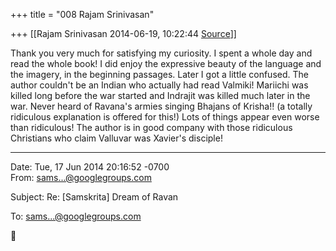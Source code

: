 +++
title = "008 Rajam Srinivasan"

+++
[[Rajam Srinivasan	2014-06-19, 10:22:44 [Source](https://groups.google.com/g/samskrita/c/ZCUoQRVONJc)]]



Thank you very much for satisfying my curiosity. I spent a whole day and read the whole book! I did enjoy the expressive beauty of the language and the imagery, in the beginning passages. Later I got a little confused. The author couldn't be an Indian who actually had read Valmiki! Mariichi was killed long before the war started and Indrajit was killed much later in the war. Never heard of Ravana's armies singing Bhajans of Krisha!! (a totally ridiculous explanation is offered for this!) Lots of things appear even worse than ridiculous! The author is in good company with those ridiculous Christians who claim Valluvar was Xavier's disciple!  
  

------------------------------------------------------------------------

Date: Tue, 17 Jun 2014 20:16:52 -0700  
From: [sams...@googlegroups.com]()

  
Subject: Re: \[Samskrita\] Dream of Ravan  

To: [sams...@googlegroups.com]()



